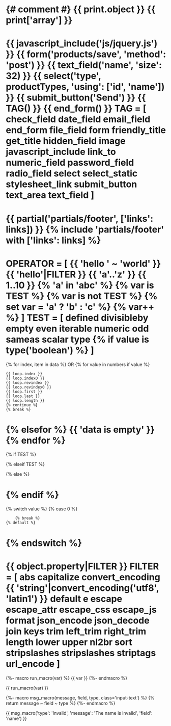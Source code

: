 {# comment #}
{{ print.object }}
{{ print['array'] }}
=========================================

{{ javascript_include('js/jquery.js') }}
{{ form('products/save', 'method': 'post') }}
    {{ text_field('name', 'size': 32) }}
    {{ select('type', productTypes, 'using': ['id', 'name']) }}
    {{ submit_button('Send') }}
    {{ TAG() }}
{{ end_form() }}
TAG = [
    check_field
    date_field
    email_field
    end_form
    file_field
    form
    friendly_title
    get_title
    hidden_field
    image
    javascript_include
    link_to
    numeric_field
    password_field
    radio_field
    select
    select_static
    stylesheet_link
    submit_button
    text_area
    text_field
]
===================================

{{ partial('partials/footer', ['links': links]) }}
{% include 'partials/footer' with ['links': links] %}
===================================

OPERATOR = [
    {{ 'hello ' ~ 'world' }}
    {{ 'hello'|FILTER }}
    {{ 'a'..'z' }} {{ 1..10 }}
    {% 'a' in 'abc' %}
    {% var is TEST %}
    {% var is not TEST %}
    {% set var = 'a' ? 'b' : 'c' %}
    {% var++ %}
]
TEST = [
    defined
    divisibleby
    empty
    even
    iterable
    numeric
    odd
    sameas
    scalar
    type {% if value is type('boolean') %}
]
====================================================================

{% for index, item in data %} OR {% for value in numbers if value %}

    {{ loop.index }}
    {{ loop.index0 }}
    {{ loop.revindex }}
    {{ loop.revindex0 }}
    {{ loop.first }}
    {{ loop.last }}
    {{ loop.length }}
    {% continue %}
    {% break %}

{% elsefor %}
    {{ 'data is empty' }}
{% endfor %}
==================

{% if TEST %}

{% elseif TEST %}

{% else %}

{% endif %}
==================

{% switch value %}
    {% case 0 %}
        
        {% break %}
    {% default %}
        
{% endswitch %}
============================

{{ object.property|FILTER }}
FILTER = [
    abs
    capitalize
    convert_encoding {{ 'string'|convert_encoding('utf8', 'latin1') }}
    default
    e
    escape
    escape_attr
    escape_css
    escape_js
    format
    json_encode
    json_decode
    join
    keys
    trim
    left_trim
    right_trim
    length
    lower
    upper
    nl2br
    sort
    stripslashes
    stripslashes
    striptags
    url_encode
]
===================================

{%- macro run_macro(var) %}
    {{ var }}
{%- endmacro %}

{{ run_macro(var) }}

{%- macro msg_macro(message, field, type, class='input-text') %}
    {% return message ~ field ~ type %}
{%- endmacro %}

{{ msg_macro('type': 'Invalid', 'message': 'The name is invalid', 'field': 'name') }}